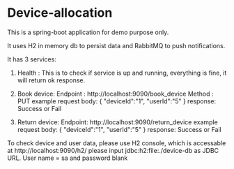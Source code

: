 # Device-allocation
This is a spring-boot application for demo purpose only.

It uses H2 in memory db to persist data and RabbitMQ to push notifications.

It has 3 services: 
1. Health : This is to check if service is up and running, everything is fine, it will return ok response.
2. Book device: 
Endpoint : http://localhost:9090/book_device
Method : PUT
example request body: 
{
    "deviceId":"1",
    "userId":"5"
}
response: Success or Fail

3. Return device:
Endpoint: http://localhost:9090/return_device
example request body:
{
    "deviceId":"1",
    "userId":"5"
}
response: Success or Fail

To check device and user data, please use H2 console, which is accessable at http://localhost:9090/h2/
please input jdbc:h2:file:./device-db as JDBC URL.
User name = sa and password blank




